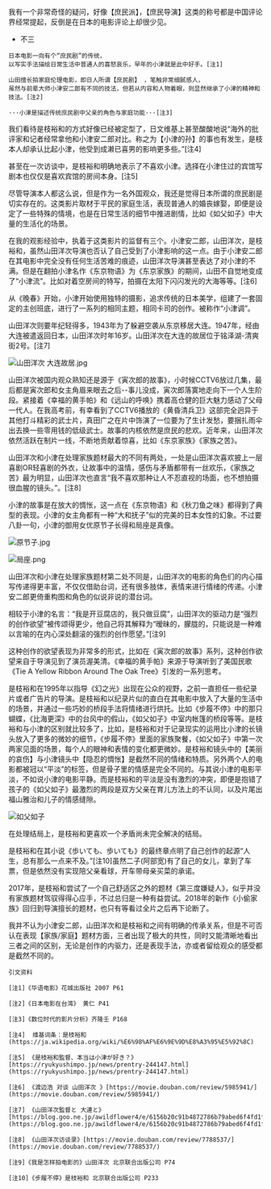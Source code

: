 我有一个非常奇怪的疑问，好像【庶民派】，【庶民导演】这类的称号都是中国评论界经常提起，反倒是在日本的电影评论上却很少见。

- 不三

```
日本电影一向有个“庶民剧”的传统，
以写实手法描绘日常生活中普通人的喜怒哀乐，早年的小津就是此中好手。[注1]

山田擅长拍家庭伦理电影，即日人所谓【庶民剧】 ，笔触非常细腻感人，
虽然与前辈大师小津安二郎有不同的技法，但若从内容和人物着眼，则显然继承了小津的精神和技法。[注2]

···小津是描述传统庶民剧中父亲的角色与家庭功能···[注3]
```
我们看待是枝裕和的方式好像已经被定型了，日文维基上甚至酸酸地说“海外的批评家和记者经常拿他和小津安二郎对比。称之为【小津的孙】的事也有发生，是枝本人却承认比起小津，他受到成濑已喜男的影响更多些。”[注4]

甚至在一次访谈中，是枝裕和明确地表示了不喜欢小津。选择在小津住过的宾馆写剧本也仅仅是喜欢宾馆的房间本身。[注5]

尽管导演本人都这么说，但是作为一名外国观众，我还是觉得日本所谓的庶民剧是切实存在的。这类影片取材于平民的家庭生活，表现普通人的婚丧嫁娶，即便是设定了一些特殊的情境，也是在日常生活的细节中推进剧情，比如《如父如子》中大量的生活化的场景。

在我的观影经验中，执着于这类影片的监督有三个。小津安二郎，山田洋次，是枝裕和，虽然山田洋次导演也否认了自己受到了小津影响的这一点。由于小津安二郎在其电影中完全没有任何生活苦难的痕迹，山田洋次导演甚至表达了对小津的不满。但是在翻拍小津名作《东京物语》为《东京家族》的期间，山田不自觉地变成了“小津流”。比如对着空房间的特写，拍摄在太阳下闪闪发光的大海等等。[注6]

从《晚春》开始，小津开始使用独特的摄影，追求传统的日本美学，组建了一套固定的主创班底，进行了一系列的相同主题，相同卡司的创作。被称作“小津调”。

山田洋次则要年纪轻得多，1943年为了躲避空袭从东京移居大连。1947年，经由大连被遣返回日本，山田洋次时年16岁。山田洋次在大连的故居位于铭泽湖-清爽街2号。[注7]

![山田洋次 大连故居.jpg](https://upload-images.jianshu.io/upload_images/3611412-b869ceb6a3cadecb.jpg?imageMogr2/auto-orient/strip%7CimageView2/2/w/1240)

山田洋次被国内观众熟知还是源于《寅次郎的故事》，小时候CCTV6放过几集，最后都是寅次郎和女主角眉来眼去之后--事儿没成，寅次郎落寞地走向下一个人生阶段。紧接着《幸福的黄手帕》和《远山的呼唤》携着高仓健的巨大魅力感动了父母一代人。在我高考前，有幸看到了CCTV6播放的《黄昏清兵卫》这部完全迥异于其他打斗精彩的武士片，真田广之在片中饰演了一位要为了生计发愁，要捆扎雨伞出去换一些零用钱的低级武士。故事的内核依然是庶民的悲欢。近年来，山田洋次依然活跃在制片一线，不断地贡献着惊喜，比如《东京家族》《家族之苦》。

山田洋次和小津在处理家族题材最大的不同有两处，一处是山田洋次喜欢披上一层喜剧OR轻喜剧的外衣，让故事中的温情，感伤与矛盾都带有一丝欢乐，《家族之苦》最为明显，山田洋次也直言“我不喜欢那种让人不忍直视的场面，也不想拍摄很血腥的镜头。”。[注8]

小津的故事是在放大的惆怅，这一点在《东京物语》和《秋刀鱼之味》都得到了典型的表现。小津的女主角都有一种“大和抚子”似的完美的日本女性的幻象。不过要八卦一句，小津的御用女优原节子长得和局座是真像。

![原节子.jpg](https://upload-images.jianshu.io/upload_images/3611412-a889ca70ff1dd202.jpg?imageMogr2/auto-orient/strip%7CimageView2/2/w/1240)

![局座.png](https://upload-images.jianshu.io/upload_images/3611412-b59275ccb5daa2e5.png?imageMogr2/auto-orient/strip%7CimageView2/2/w/1240)


山田洋次和小津在处理家族题材第二处不同是，山田洋次的电影的角色们的内心描写传递得更丰富，不仅仅借助台词，还有很多肢体，表情来进行情绪的传递。小津安二郎更倚重构图和角色的似说非说的潜台词。

相较于小津的名言：“我是开豆腐店的，我只做豆腐”，山田洋次的驱动力是“强烈的创作欲望”被传颂得更少，他自己将其解释为“暧昧的，朦胧的，只能说是一种难以言喻的在内心深处翻滚的强烈的创作愿望。”[注9]

这种创作的欲望表现为非常多的形式，比如在《寅次郎的故事》系列，这种创作欲望来自于导演见到了演员渥美清。《幸福的黄手帕》来源于导演听到了美国民歌《Tie A Yellow Ribbon Around The Oak Tree》引发的一系列思考。

是枝裕和在1995年以指导《幻之光》出现在公众的视野，之前一直担任一些纪录片或者广告片的导演。是枝裕和以纪录片似的直白在其电影中放入了大量的生活中的场景，并通过一些巧妙的桥段手法将情绪进行烘托。比如《步履不停》中的那只蝴蝶，《比海更深》中的台风中的假山，《如父如子》中室内帐篷的桥段等等。是枝裕和与小津的区别就比较多了，比如，是枝裕和对于记录现实的运用比小津的长镜头放入了更多的微妙的细节，《步履不停》里面的家族聚餐，《如父如子》中第一次两家见面的场景，每个人的眼神和表情的变化都更微妙。是枝裕和镜头中的【美丽的哀伤】与小津镜头中【隐忍的惆怅】是截然不同的情绪和特质。另外两个人的电影都被冠以“平淡”的标签，但是骨子里的情感是完全不同的。与其说小津的电影平淡，不如说小津的电影平静。而是枝裕和的平淡是没有激烈的冲突，即便是抱错了孩子的《如父如子》最激烈的两段是双方父亲在育儿方法上的不认同，以及片尾出福山雅治和儿子的情感缝隙。

![如父如子](https://upload-images.jianshu.io/upload_images/3611412-b4f6cbe862ca2800.png?imageMogr2/auto-orient/strip%7CimageView2/2/w/1240)

在处理结局上，是枝裕和更喜欢一个矛盾尚未完全解决的结局。

是枝裕和在其小说《歩いても、歩いても》的最终章点明了自己创作的起源“人生，总有那么一点来不及。”[注10]虽然二子(阿部宽)有了自己的女儿，拿到了车票，但是依然没有实现陪父亲看球，开车带母亲买菜的承诺。

2017年，是枝裕和尝试了一个自己舒适区之外的题材《第三度嫌疑人》，似乎并没有家族题材驾驭得得心应手，不过总归是一种有益尝试。2018年的新作《小偷家族》回归到导演擅长的题材，也只有等看过全片之后再下论断了。

我并不认为小津安二郎，山田洋次和是枝裕和之间有明确的传承关系，但是不可否认在表现【家族/家庭】题材方面，三者出现了极大的共性，同时又能清晰地看出三者之间的区别，无论是创作的内驱力，还是表现手法，亦或者留给观众的感受都是截然不同的。

```
引文资料

[注1]《华语电影》花城出版社 2007 P61

[注2]《日本电影在台湾》 黄仁 P41

[注3]《数位时代的影片分析》齐隆壬 P168

[注4]  维基词条：是枝裕和(https://ja.wikipedia.org/wiki/%E6%98%AF%E6%9E%9D%E8%A3%95%E5%92%8C)

[注5] 《是枝裕和監督、本当は小津が好き？》[https://ryukyushimpo.jp/news/prentry-244147.html](https://ryukyushimpo.jp/news/prentry-244147.html)

[注6] 《渡边浩 对谈 山田洋次 》[https://movie.douban.com/review/5985941/](https://movie.douban.com/review/5985941/)

[注7] 《山田洋次監督と 大連と》[https://blog.goo.ne.jp/awildflower4/e/6156b20c91b4872786b79abed6f4fd1f](https://blog.goo.ne.jp/awildflower4/e/6156b20c91b4872786b79abed6f4fd1f)

[注8] 《山田洋次访谈录》[https://movie.douban.com/review/7788537/](https://movie.douban.com/review/7788537/)

[注9]《我是怎样拍电影的》山田洋次 北京联合出版公司 P74

[注10]《步履不停》是枝裕和 北京联合出版公司 P233
```
